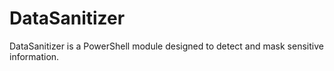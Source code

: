 # DataSanitizer
DataSanitizer is a PowerShell module designed to detect and mask sensitive information. 
